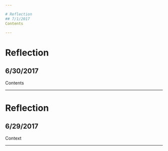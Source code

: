 ```yaml
---

# Reflection
## 7/1/2017
Contents 

---
```


# Reflection
## 6/30/2017
Contents 

---

# Reflection
## 6/29/2017
Context

---


